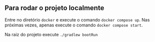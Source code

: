 ## Para rodar o projeto localmente
Entre no diretório `docker` e execute o comando `docker compose up`.
Nas próximas vezes, apenas execute o comando `docker compose start`.

Na raiz do projeto execute `./gradlew bootRun`